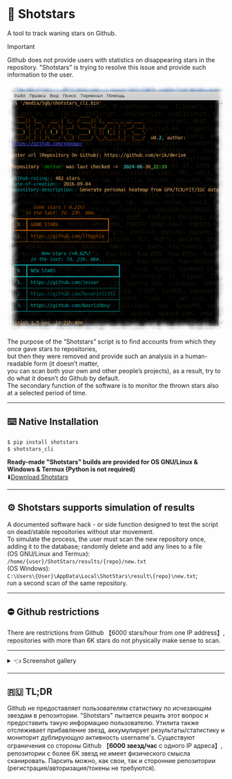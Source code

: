 # 💫 Shotstars
A tool to track waning stars on Github.  

> [!IMPORTANT]  
>Github does not provide users with statistics on disappearing stars in the repository. "Shotstars" is trying to resolve this issue and provide such information to the user.  

<img src="https://raw.githubusercontent.com/snooppr/shotstars/main/images/CLI.png" />

The purpose of the “Shotstars” script is to find accounts from which they once gave stars to repositories,  
but then they were removed and provide such an analysis in a human-readable form (it doesn’t matter,  
you can scan both your own and other people’s projects), as a result, try to do what it doesn’t do Github by default.  
The secondary function of the software is to monitor the thrown stars also at a selected period of time.  

 ---

## ⌨️ Native Installation  
```
$ pip install shotstars
$ shotstars_cli
```

**Ready-made "Shotstars" builds are provided for OS GNU/Linux & Windows & Termux (Python is not required)**  
⬇️[Download Shotstars](https://github.com/snooppr/shotstars/releases "download a ready-made assembly for Windows; GNU/Linux or Termux")  

 ---

## ⚙️ Shotstars supports simulation of results  
A documented software hack - or side function designed to test the script on dead/stable repositories without star movement.  
To simulate the process, the user must scan the new repository once,   
adding it to the database; randomly delete and add any lines to a file  
(OS GNU/Linux and Termux):    
`/home/{user}/ShotStars/results/{repo}/new.txt`  
(OS Windows):  
`C:\Users\{User}\AppData\Local\ShotStars\result\{repo}\new.txt`;  
run a second scan of the same repository.  

 ---

## ⛔️ Github restrictions  
There are restrictions from Github 【6000 stars/hour from one IP address】, repositories with more than 6K stars do not physically make sense to scan.  

 ---

<details>
<summary> 👈 Screenshot gallery </summary>  

### 1. Shotstars for Windows 7  
<img src="https://raw.githubusercontent.com/snooppr/shotstars/main/images/shotstars%20Win.png" />  


### 2 Shotstars HTML-report  
<img src="https://raw.githubusercontent.com/snooppr/shotstars/main/images/html-report.png" />  


### 3 Shotstars for Android/Termux  
<img src="https://raw.githubusercontent.com/snooppr/shotstars/main/images/Termux.png" />  


### 4 Shotstars Limit Github/API  
<img src="https://raw.githubusercontent.com/snooppr/shotstars/main/images/Limit.png" />  

</details>

 ---

## 🇷🇺 TL;DR  
Github не предоставляет пользователям статистику по исчезающим звездам в репозитории.
"Shotstars" пытается решить этот вопрос и предоставить такую информацию пользователю.
Утилита также отслеживает прибавление звезд, аккумулирует результаты/статистику и мониторит дублирующую активность username's.
Существуют ограничения со стороны Github 【**6000 звезд/час** с одного IP адреса】, репозитории с более 6К звезд не имеет физического смысла сканировать.
Парсить можно, как свои, так и сторонние репозитории (регистрация/авторизация/токены не требуются).  

